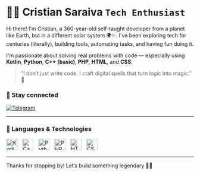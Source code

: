 # 👨‍🚀 Cristian Saraiva  **`Tech Enthusiast`**

Hi there! I'm Cristian, a 360-year-old self-taught developer from a planet like Earth, but in a different solar system 🌍✨. I've been exploring tech for centuries (literally), building tools, automating tasks, and having fun doing it.

I'm passionate about solving real problems with code — especially using **Kotlin**, **Python**, **C++ (basic)**, **PHP**, **HTML**, and **CSS**.

> “I don’t just write code. I craft digital spells that turn logic into magic.” 🔮

### 📡 Stay connected
<p align="left">
  <a href="https://t.me/ccgen_namsogen">
    <img
      alt="Telegram"
      title="Join me on Telegram"
      src="https://img.shields.io/badge/Telegram-Join%20Chat-blue?style=for-the-badge&logo=telegram&logoColor=white"
    />
  </a>
</p>

---

### 🤖 Languages & Technologies

<img align="left" alt="Kotlin" title="Kotlin" width="30px" style="padding-right: 10px;" src="https://cdn.jsdelivr.net/gh/devicons/devicon@latest/icons/kotlin/kotlin-original.svg"/>
<img align="left" alt="C++" title="C++" width="30px" style="padding-right: 10px;" src="https://cdn.jsdelivr.net/gh/devicons/devicon@latest/icons/cplusplus/cplusplus-original.svg"/>
<img align="left" alt="Python" title="Python" width="30px" style="padding-right: 10px;" src="https://cdn.jsdelivr.net/gh/devicons/devicon@latest/icons/python/python-original.svg"/>
<img align="left" alt="PHP" title="PHP" width="30px" style="padding-right: 10px;" src="https://cdn.jsdelivr.net/gh/devicons/devicon@latest/icons/php/php-original.svg"/>
<img align="left" alt="HTML" title="HTML" width="30px" style="padding-right: 10px;" src="https://cdn.jsdelivr.net/gh/devicons/devicon@latest/icons/html5/html5-original.svg"/>
<img align="left" alt="CSS" title="CSS" width="30px" style="padding-right: 10px;" src="https://cdn.jsdelivr.net/gh/devicons/devicon@latest/icons/css3/css3-original.svg"/>

<br/><br/>

---

Thanks for stopping by! Let’s build something legendary 🧠🚀
